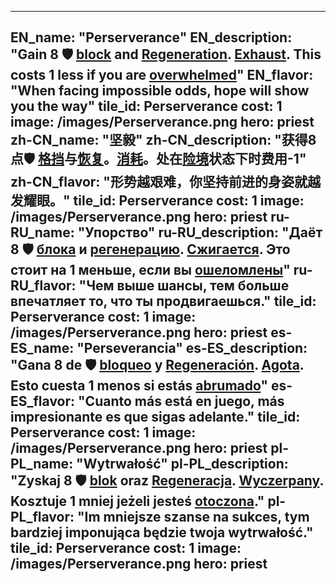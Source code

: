 ---

EN_name: "Perserverance"
EN_description: "Gain 8 🛡️️ <u>block</u> and <u>Regeneration</u>. <u>Exhaust</u>. This costs 1 less if you are <u>overwhelmed</u>"
EN_flavor: "When facing impossible odds, hope will show you the way"
tile_id: Perserverance
cost: 1
image: /images/Perserverance.png
hero: priest
zh-CN_name: "坚毅"
zh-CN_description: "获得8点🛡️️ <u>格挡</u>与<u>恢复</u>。<u>消耗</u>。处在<u>险境</u>状态下时费用-1"
zh-CN_flavor: "形势越艰难，你坚持前进的身姿就越发耀眼。"
tile_id: Perserverance
cost: 1
image: /images/Perserverance.png
hero: priest
ru-RU_name: "Упорство"
ru-RU_description: "Даёт 8 🛡️️ <u>блока</u> и <u>регенерацию</u>. <u>Сжигается</u>. Это стоит на 1 меньше, если вы <u>ошеломлены</u>"
ru-RU_flavor: "Чем выше шансы, тем больше впечатляет то, что ты продвигаешься."
tile_id: Perserverance
cost: 1
image: /images/Perserverance.png
hero: priest
es-ES_name: "Perseverancia"
es-ES_description: "Gana 8 de 🛡️️ <u>bloqueo</u> y <u>Regeneración</u>. <u>Agota</u>. Esto cuesta 1 menos si estás <u>abrumado</u>"
es-ES_flavor: "Cuanto más está en juego, más impresionante es que sigas adelante."
tile_id: Perserverance
cost: 1
image: /images/Perserverance.png
hero: priest
pl-PL_name: "Wytrwałość"
pl-PL_description: "Zyskaj 8 🛡️️ <u>blok</u> oraz <u>Regeneracja</u>. <u>Wyczerpany</u>. Kosztuje 1 mniej jeżeli jesteś <u>otoczona</u>."
pl-PL_flavor: "Im mniejsze szanse na sukces, tym bardziej imponująca będzie twoja wytrwałość."
tile_id: Perserverance
cost: 1
image: /images/Perserverance.png
hero: priest
---